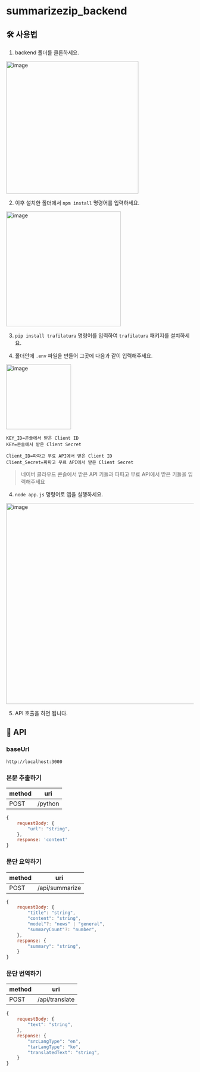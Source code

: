 # summarizezip_backend

## 🛠 사용법

1. backend 폴더를 클론하세요.

<img width="355" alt="image" src="https://user-images.githubusercontent.com/53992007/163669182-d3757a5e-dd1d-40b7-85f9-a7fc30a7a134.png">

2. 이후 설치한 폴더에서 `npm install` 명령어를 입력하세요.

<img width="308" alt="image" src="https://user-images.githubusercontent.com/53992007/163669199-4a3e733c-5127-4d0a-a550-0ab6c00d12bb.png">

3. `pip install trafilatura` 명령어를 입력하여 `trafilatura` 패키지를 설치하세요.

4. 폴더안에 `.env` 파일을 만들어 그곳에 다음과 같이 입력해주세요.

<img width="174" alt="image" src="https://user-images.githubusercontent.com/53992007/163669220-0a3affbc-0964-4075-8791-53899a4064bd.png">

```
KEY_ID=콘솔에서 받은 Client ID
KEY=콘솔에서 받은 Client Secret

Client_ID=파파고 무료 API에서 받은 Client ID
Client_Secret=파파고 무료 API에서 받은 Client Secret
```

> 네이버 클라우드 콘솔에서 받은 API 키들과 파파고 무료 API에서 받은 키들을 입력해주세요

4. `node app.js` 명령어로 앱을 실행하세요.

<img width="539" alt="image" src="https://user-images.githubusercontent.com/53992007/163669240-b2ce38a3-0ba4-4a7a-977f-787e1095697b.png">

5. API 호출을 하면 됩니다.

## 📝 API

### baseUrl

`http://localhost:3000`

### 본문 추출하기

| method | uri     |
| ------ | ------- |
| POST   | /python |

```js
{
    requestBody: {
        "url": "string",
    },
    response: 'content'
}
```

### 문단 요약하기

| method | uri            |
| ------ | -------------- |
| POST   | /api/summarize |

```js
{
    requestBody: {
        "title": "string",
        "content": "string",
        "model"?: "news" | "general",
        "summaryCount"?: "number",
    },
    response: {
        "summary": "string",
    }
}
```

### 문단 번역하기

| method | uri            |
| ------ | -------------- |
| POST   | /api/translate |

```js
{
    requestBody: {
        "text": "string",
    },
    response: {
        "srcLangType": "en",
        "tarLangType": "ko",
        "translatedText": "string",
    }
}
```
